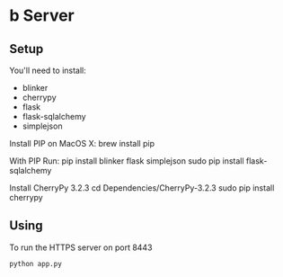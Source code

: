 b Server
==========

Setup
-----

You'll need to install:

* blinker 
* cherrypy
* flask
* flask-sqlalchemy
* simplejson

Install PIP on MacOS X:
	brew install pip

With PIP Run:
	pip install blinker flask simplejson
	sudo pip install flask-sqlalchemy

Install CherryPy 3.2.3
	cd Dependencies/CherryPy-3.2.3
	sudo pip install cherrypy 

Using
-----

To run the HTTPS server on port 8443

    python app.py 
